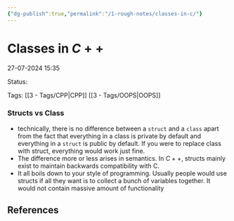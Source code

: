 ```yaml
---
{"dg-publish":true,"permalink":"/1-rough-notes/classes-in-c/"}
---
```


# Classes in $C++$

27-07-2024 15:35

Status: 

Tags: [[3 - Tags/CPP\|CPP]] [[3 - Tags/OOPS\|OOPS]]

### Structs vs Class
- technically, there is no difference between a `struct` and a `class` apart from the fact that everything in  a class is private by default and everything in a `struct` is public by default. If you were to replace class with struct, everything would work just fine.
- The difference more or less arises in semantics. In $C++$, structs mainly exist to maintain backwards compatibility with C. 
- It all boils down to your style of programming. Usually people would use structs if all they want is to collect a bunch of variables together. It would not contain massive amount of functionality


## References